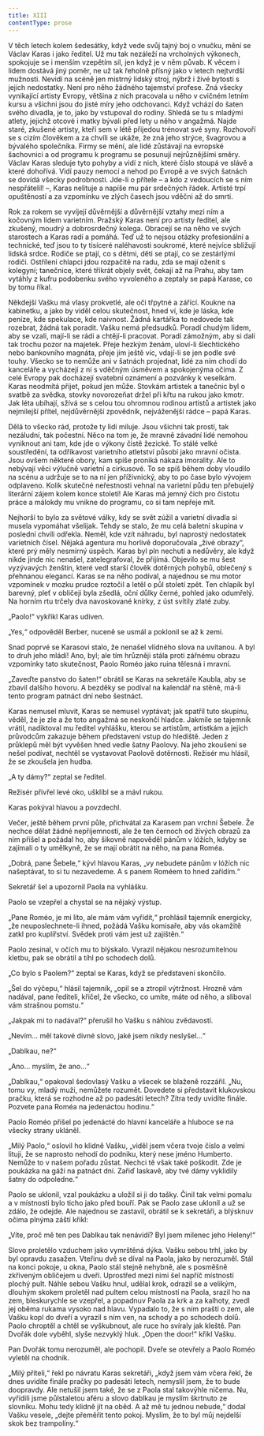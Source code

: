 ```yaml
---
title: XIII
contentType: prose
---
```


  

V těch letech kolem šedesátky, když vede svůj tajný boj o vnučku, mění se Václav Karas i jako ředitel. Už mu tak nezáleží na vrcholných výkonech, spokojuje se i menším vzepětím sil, jen když je v něm půvab. K věcem i lidem dostává jiný poměr, ne už tak řeholně přísný jako v letech nejtvrdší mužnosti. Nevidí na scéně jen mistrný lidský stroj, nýbrž i živé bytosti s jejich nedostatky. Není pro něho žádného tajemství profese. Zná všecky vynikající artisty Evropy, většina z nich pracovala u něho v cvičném letním kursu a všichni jsou do jisté míry jeho odchovanci. Když vchází do šaten svého divadla, je to, jako by vstupoval do rodiny. Shledá se tu s mladými atlety, jejichž otcové i matky bývali před lety u něho v angažmá. Najde staré, zkušené artisty, kteří sem v létě přijedou trénovat své syny. Rozhovoří se s cizím člověkem a za chvíli se ukáže, že zná jeho strýce, švagrovou a bývalého společníka. Firmy se mění, ale lidé zůstávají na evropské šachovnici a od programu k programu se posunují nejrůznějšími směry. Václav Karas sleduje tyto pohyby a vidí z nich, které číslo stoupá ve slávě a které dohořívá. Vidí pauzy nemocí a nehod po Evropě a ve svých šatnách se dovídá všecky podrobnosti. Jde-li o přítele – a kdo z vedoucích se s ním nespřátelil! –, Karas nelituje a napíše mu pár srdečných řádek. Artisté trpí opuštěností a za vzpomínku ve zlých časech jsou vděčni až do smrti.

Rok za rokem se vyvíjejí důvěrnější a důvěrnější vztahy mezi ním a kočovným lidem varietním. Pražský Karas není pro artisty ředitel, ale zkušený, moudrý a dobrosrdečný kolega. Obracejí se na něho ve svých starostech a Karas radí a pomáhá. Teď už to nejsou otázky profesionální a technické, teď jsou to ty tisíceré naléhavosti soukromé, které nejvíce sbližují lidská srdce. Rodiče se ptají, co s dětmi, děti se ptají, co se zestárlými rodiči. Ostřílení chlapci jdou rozpačitě na radu, zda se mají oženit s kolegyní; tanečnice, které třikrát objely svět, čekají až na Prahu, aby tam vytáhly z kufru podobenku svého vyvoleného a zeptaly se papá Karase, co by tomu říkal.

Někdejší Vašku má vlasy prokvetlé, ale oči třpytné a zářící. Koukne na kabinetku, a jako by viděl celou skutečnost, hned ví, kde je láska, kde peníze, kde spekulace, kde naivnost. Žádná kartářka to nedovede tak rozebrat, žádná tak poradit. Vašku nemá předsudků. Poradí chudým lidem, aby se vzali, mají-li se rádi a chtějí-li pracovat. Poradí zámožným, aby si dali tak trochu pozor na majetek. Přeje hezkým ženám, uloví-li šlechtického nebo bankovního magnáta, přeje jim ještě víc, vdají-li se jen podle své touhy. Všecko se to nemůže ani v šatnách projednat, lidé za ním chodí do kanceláře a vycházejí z ní s vděčným úsměvem a spokojenýma očima. Z celé Evropy pak docházejí svatební oznámení a pozvánky k veselkám. Karas neodmítá přijet, pokud jen může. Stovkám artistek a tanečnic byl o svatbě za svědka, stovky novorozeňat držel při křtu na rukou jako kmotr. Jak léta ubíhají, sžívá se s celou tou ohromnou rodinou artistů a artistek jako nejmilejší přítel, nejdůvěrnější zpovědník, nejváženější rádce – papá Karas.

Dělá to všecko rád, protože ty lidi miluje. Jsou všichni tak prostí, tak nezáludní, tak počestní. Něco na tom je, že mravně závadní lidé nemohou vyniknout ani tam, kde jde o výkony čistě žezické. To stálé velké soustředění, ta odříkavost varietního atletství působí jako mravní očista. Jsou ovšem některé obory, kam spíše proniká nákaza imorality. Ale to nebývají věci výlučně varietní a cirkusové. To se spíš během doby vloudilo na scénu a udržuje se to na ní jen příživnický, aby to po čase bylo vývojem odplaveno. Kolik skutečné neřestnosti vehnal na varietní půdu ten přebujelý literární zájem kolem konce století! Ale Karas má jemný čich pro čistotu práce a málokdy mu vnikne do programu, co si tam nepřeje mít.

Nejhorší to bylo za světové války, kdy se svět zúžil a varietní divadla si musela vypomáhat všelijak. Tehdy se stalo, že mu celá baletní skupina v poslední chvíli odřekla. Neměl, kde vzít náhradu, byl naprostý nedostatek varietních čísel. Nějaká agentura mu horlivě doporučovala „živé obrazy“, které prý měly nesmírný úspěch. Karas byl pln nechuti a nedůvěry, ale když nikde jinde nic nenašel, zatelegrafoval, že přijímá. Objevilo se mu šest vyzývavých ženštin, které vedl starší člověk dotěrných pohybů, oblečený s přehnanou elegancí. Karas se na něho podíval, a najednou se mu motor vzpomínek v mozku prudce roztočil a letěl o půl století zpět. Ten chlapík byl barevný, pleť v obličeji byla zšedlá, oční důlky černé, pohled jako odumřelý. Na horním rtu trčely dva navoskované knírky, z úst svítily zlaté zuby.

„Paolo!“ vykřikl Karas udiven.

„Yes,“ odpověděl Berber, nuceně se usmál a poklonil se až k zemi.

Snad poprvé se Karasovi stalo, že nenašel vlídného slova na uvítanou. A byl to druh jeho mládí! Ano, byl; ale tím hrůzněji stála proti zářnému obrazu vzpomínky tato skutečnost, Paolo Roméo jako ruina tělesná i mravní.

„Zaveďte panstvo do šaten!“ obrátil se Karas na sekretáře Kaubla, aby se zbavil dalšího hovoru. A bezděky se podíval na kalendář na stěně, má-li tento program patnáct dní nebo šestnáct.

Karas nemusel mluvit, Karas se nemusel vyptávat; jak spatřil tuto skupinu, věděl, že je zle a že toto angažmá se neskončí hladce. Jakmile se tajemník vrátil, nadiktoval mu ředitel vyhlášku, kterou se artistům, artistkám a jejich průvodcům zakazuje během představení vstup do hlediště. Jeden z průklepů měl být vyvěšen hned vedle šatny Paolovy. Na jeho zkoušení se nešel podívat, nechtěl se vystavovat Paolově dotěrnosti. Režisér mu hlásil, že se zkoušela jen hudba.

„A ty dámy?“ zeptal se ředitel.

Režisér přivřel levé oko, ušklíbl se a mávl rukou.

Karas pokýval hlavou a povzdechl.

Večer, ještě během první půle, přichvátal za Karasem pan vrchní Šebele. Že nechce dělat žádné nepříjemnosti, ale že ten černoch od živých obrazů za ním přišel a požádal ho, aby šikovně napověděl pánům v lóžích, kdyby se zajímali o ty umělkyně, že se mají obrátit na něho, na pana Roméa.

„Dobrá, pane Šebele,“ kývl hlavou Karas, „vy nebudete pánům v lóžích nic našeptávat, to si tu nezavedeme. A s panem Roméem to hned zařídím.“

Sekretář šel a upozornil Paola na vyhlášku.

Paolo se vzepřel a chystal se na nějaký výstup.

„Pane Roméo, je mi líto, ale mám vám vyřídit,“ prohlásil tajemník energicky, „že neuposlechnete-li ihned, požádá Vašku komisaře, aby vás okamžitě zatkl pro kuplířství. Svědek proti vám jest už zajištěn.“

Paolo zesinal, v očích mu to blýskalo. Vyrazil nějakou nesrozumitelnou kletbu, pak se obrátil a tíhl po schodech dolů.

„Co bylo s Paolem?“ zeptal se Karas, když se představení skončilo.

„Šel do výčepu,“ hlásil tajemník, „opil se a ztropil výtržnost. Hrozně vám nadával, pane řediteli, křičel, že všecko, co umíte, máte od něho, a sliboval vám strašnou pomstu.“

„Jakpak mi to nadával?“ přerušil ho Vašku s náhlou zvědavostí.

„Nevím… měl takové divné slovo, jaké jsem nikdy neslyšel…“

„Dablkau, ne?“

„Ano… myslím, že ano…“

„Dablkau,“ opakoval šedovlasý Vašku a všecek se blaženě rozzářil. „Nu, tomu vy, mladý muži, nemůžete rozumět. Dovedete si představit klukovskou pračku, která se rozhodne až po padesáti letech? Zítra tedy uvidíte finále. Pozvete pana Roméa na jedenáctou hodinu.“

Paolo Roméo přišel po jedenácté do hlavní kanceláře a hluboce se na všecky strany ukláněl.

„Milý Paolo,“ oslovil ho klidně Vašku, „viděl jsem včera tvoje číslo a velmi lituji, že se naprosto nehodí do podniku, který nese jméno Humberto. Nemůže to v našem pořadu zůstat. Nechci tě však také poškodit. Zde je poukázka na gáži na patnáct dní. Zařiď laskavě, aby tvé dámy vyklidily šatny do odpoledne.“

Paolo se uklonil, vzal poukázku a uložil si ji do tašky. Činil tak velmi pomalu a v místnosti bylo ticho jako před bouří. Pak se Paolo zase uklonil a už se zdálo, že odejde. Ale najednou se zastavil, obrátil se k sekretáři, a blýsknuv očima plnýma záští křikl:

„Víte, proč mě ten pes Dablkau tak nenávidí? Byl jsem milenec jeho Heleny!“

Slovo proletělo vzduchem jako vymrštěná dýka. Vašku sebou trhl, jako by byl opravdu zasažen. Vteřinu dvě se díval na Paola, jako by nerozuměl. Stál na konci pokoje, u okna, Paolo stál stejně nehybně, ale s posměšně zkřiveným obličejem u dveří. Uprostřed mezi nimi šel napříč místností plochý pult. Náhle sebou Vašku hnul, udělal krok, odrazil se a velikým, dlouhým skokem proletěl nad pultem celou místností na Paola, srazil ho na zem, bleskurychle se vzepřel, a popadnuv Paola za krk a za kalhoty, zvedl jej oběma rukama vysoko nad hlavu. Vypadalo to, že s ním praští o zem, ale Vašku kopl do dveří a vyrazil s ním ven, na schody a po schodech dolů. Paolo chroptěl a chtěl se vyškubnout, ale ruce ho svíraly jak kleště. Pan Dvořák dole vyběhl, slyše nezvyklý hluk. „Open the door!“ křikl Vašku.

Pan Dvořák tomu nerozuměl, ale pochopil. Dveře se otevřely a Paolo Roméo vyletěl na chodník.

„Milý příteli,“ řekl po návratu Karas sekretáři, „když jsem vám včera řekl, že dnes uvidíte finále pračky po padesáti letech, nemyslil jsem, že to bude doopravdy. Ale netušil jsem také, že se z Paola stal takovýhle ničema. Nu, vyřídili jsme půlstaletou aféru a slovo dablkau je myslím škrtnuto ze slovníku. Mohu tedy klidně jít na oběd. A až mě tu jednou nebude,“ dodal Vašku vesele, „dejte přeměřit tento pokoj. Myslím, že to byl můj nejdelší skok bez trampolíny.“
